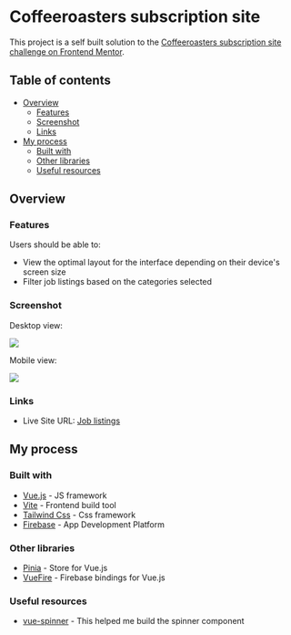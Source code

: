 # Coffeeroasters subscription site

This project is a self built solution to the [Coffeeroasters subscription site challenge on Frontend Mentor](https://www.frontendmentor.io/challenges/coffeeroasters-subscription-site-5Fc26HVY6).

## Table of contents

- [Overview](#overview)
  - [Features](#features)
  - [Screenshot](#screenshot)
  - [Links](#links)
- [My process](#my-process)
  - [Built with](#built-with)
  - [Other libraries](#other-libraries)
  - [Useful resources](#useful-resources)

## Overview

### Features

Users should be able to:
  - View the optimal layout for the interface depending on their device's screen size
  - Filter job listings based on the categories selected

### Screenshot

Desktop view:

![](./screenshot/screenshot-desktop.png)

Mobile view:

![](./screenshot/screenshot-mobile.png)

### Links

- Live Site URL: [Job listings](job-listings-vue.vercel.app)

## My process

### Built with

- [Vue.js](https://vuejs.org/) - JS framework
- [Vite](https://vitejs.dev/) - Frontend build tool
- [Tailwind Css](https://tailwindcss.com/) - Css framework
- [Firebase](https://firebase.google.com) - App Development Platform

### Other libraries

- [Pinia](https://pinia.vuejs.org/) - Store for Vue.js
- [VueFire](https://vuefire.vuejs.org/) - Firebase bindings for Vue.js

### Useful resources

- [vue-spinner](https://github.com/greyby/vue-spinner) - This helped me build the spinner component